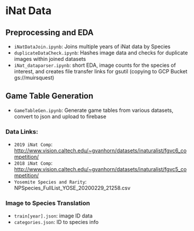 # iNat Data 
## Preprocessing and EDA
- `iNatDataJoin.ipynb`: Joins multiple years of iNat data by Species
- `duplicateDataCheck.ipynb`: Hashes image data and checks for duplicate images within joined datasets
- `iNat_dataparser.ipynb`: short EDA, image counts for the species of interest, 
and creates file transfer links for gsutil (copying to GCP Bucket gs://muirsquest)

## Game Table Generation
- `GameTableGen.ipynb`: Generate game tables from various datasets, convert to json and upload to firebase

### Data Links: 
- `2019 iNat Comp`: http://www.vision.caltech.edu/~gvanhorn/datasets/inaturalist/fgvc6_competition/
- `2018 iNat Comp`: http://www.vision.caltech.edu/~gvanhorn/datasets/inaturalist/fgvc5_competition/
- `Yosemite Species and Rarity`: NPSpecies_FullList_YOSE_20200229_21258.csv


### Image to Species Translation
- `train[year].json`: image ID data
- `categories.json`: ID to species info
